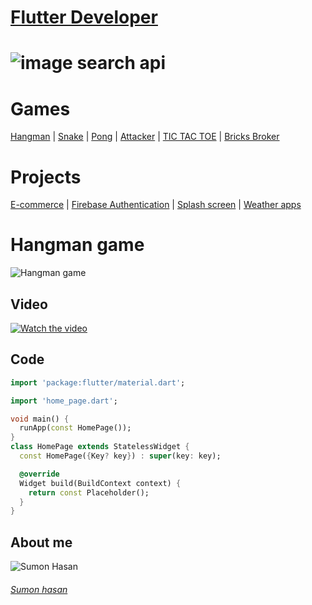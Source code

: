 # [Flutter Developer]()

# ![image search api](https://www.alisco-it.com/wp-content/uploads/2022/01/Flutter_Featured_Logo-1024x683.png)

# Games
[Hangman]() | [Snake]() | [Pong]() | [Attacker]() | [TIC TAC TOE]() | [Bricks Broker]() 

# Projects
[E-commerce]() | [Firebase Authentication]() | [Splash screen]() | [Weather apps]()

# Hangman game
![Hangman game](https://t4.ftcdn.net/jpg/05/11/07/13/360_F_511071324_M9zRvlGjGSsYCbEGIYgWOvhZ5A9xzAU6.jpg)

## Video 
[![Watch the video](https://i.ytimg.com/vi/cGOeiQfjYPk/maxresdefault.jpg)](https://youtu.be/T-D1KVIuvjA)


## Code
```dart
import 'package:flutter/material.dart';

import 'home_page.dart';

void main() {
  runApp(const HomePage());
}
class HomePage extends StatelessWidget {
  const HomePage({Key? key}) : super(key: key);

  @override
  Widget build(BuildContext context) {
    return const Placeholder();
  }
}
```



## About me
![Sumon Hasan](https://avatars.githubusercontent.com/sumon-abc?size=95)

###### [Sumon hasan]()

